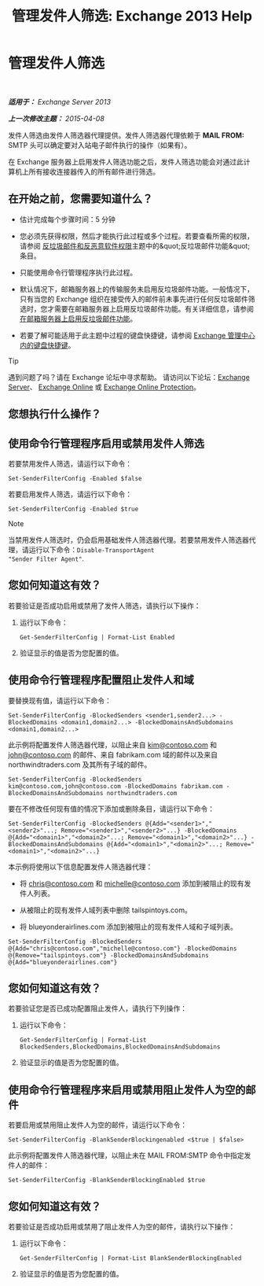 ﻿---
title: '管理发件人筛选: Exchange 2013 Help'
TOCTitle: 管理发件人筛选
ms:assetid: a7f4b3e1-2970-45ad-911e-a9f46d880d3d
ms:mtpsurl: https://technet.microsoft.com/zh-cn/library/Bb124087(v=EXCHG.150)
ms:contentKeyID: 50491348
ms.date: 05/21/2018
mtps_version: v=EXCHG.150
ms.translationtype: MT
---

# 管理发件人筛选

 

_**适用于：** Exchange Server 2013_

_**上一次修改主题：** 2015-04-08_

发件人筛选由发件人筛选器代理提供。发件人筛选器代理依赖于 **MAIL FROM:** SMTP 头可以确定要对入站电子邮件执行的操作（如果有）。

在 Exchange 服务器上启用发件人筛选功能之后，发件人筛选功能会对通过此计算机上所有接收连接器传入的所有邮件进行筛选。

## 在开始之前，您需要知道什么？

  - 估计完成每个步骤时间：5 分钟

  - 您必须先获得权限，然后才能执行此过程或多个过程。若要查看所需的权限，请参阅 [反垃圾邮件和反恶意软件权限](anti-spam-and-anti-malware-permissions-exchange-2013-help.md)主题中的\&quot;反垃圾邮件功能\&quot;条目。

  - 只能使用命令行管理程序执行此过程。

  - 默认情况下，邮箱服务器上的传输服务未启用反垃圾邮件功能。一般情况下，只有当您的 Exchange 组织在接受传入的邮件前未事先进行任何反垃圾邮件筛选时，您才需要在邮箱服务器上启用反垃圾邮件功能。有关详细信息，请参阅[在邮箱服务器上启用反垃圾邮件功能](enable-anti-spam-functionality-on-mailbox-servers-exchange-2013-help.md)。

  - 若要了解可能适用于此主题中过程的键盘快捷键，请参阅 [Exchange 管理中心内的键盘快捷键](keyboard-shortcuts-in-the-exchange-admin-center-exchange-online-protection-help.md)。

> [!TIP]  
> 遇到问题了吗？请在 Exchange 论坛中寻求帮助。 请访问以下论坛：<a href="https://go.microsoft.com/fwlink/p/?linkid=60612">Exchange Server</a>、 <a href="https://go.microsoft.com/fwlink/p/?linkid=267542">Exchange Online</a> 或 <a href="https://go.microsoft.com/fwlink/p/?linkid=285351">Exchange Online Protection</a>。


## 您想执行什么操作？

## 使用命令行管理程序启用或禁用发件人筛选

若要禁用发件人筛选，请运行以下命令：

    Set-SenderFilterConfig -Enabled $false

若要启用发件人筛选，请运行以下命令：

    Set-SenderFilterConfig -Enabled $true

> [!NOTE]  
> 当禁用发件人筛选时，仍会启用基础发件人筛选器代理。若要禁用发件人筛选器代理，请运行以下命令：<code>Disable-TransportAgent &quot;Sender Filter Agent&quot;</code>.


## 您如何知道这有效？

若要验证是否成功启用或禁用了发件人筛选，请执行以下操作：

1.  运行以下命令：
    
        Get-SenderFilterConfig | Format-List Enabled

2.  验证显示的值是否为您配置的值。

## 使用命令行管理程序配置阻止发件人和域

要替换现有值，请运行以下命令：

    Set-SenderFilterConfig -BlockedSenders <sender1,sender2...> -BlockedDomains <domain1,domain2...> -BlockedDomainsAndSubdomains <domain1,domain2...>

此示例将配置发件人筛选器代理，以阻止来自 kim@contoso.com 和 john@contoso.com 的邮件、来自 fabrikam.com 域的邮件以及来自 northwindtraders.com 及其所有子域的邮件。

    Set-SenderFilterConfig -BlockedSenders kim@contoso.com,john@contoso.com -BlockedDomains fabrikam.com -BlockedDomainsAndSubdomains northwindtraders.com

要在不修改任何现有值的情况下添加或删除条目，请运行以下命令：

    Set-SenderFilterConfig -BlockedSenders @{Add="<sender1>","<sender2>"...; Remove="<sender1>","<sender2>"...} -BlockedDomains @{Add="<domain1>","<domain2>"...; Remove="<domain1>","<domain2>"...} -BlockedDomainsAndSubdomains @{Add="<domain1>","<domain2>"...; Remove="<domain1>","<domain2>"...}

本示例将使用以下信息配置发件人筛选器代理：

  - 将 chris@contoso.com 和 michelle@contoso.com 添加到被阻止的现有发件人列表。

  - 从被阻止的现有发件人域列表中删除 tailspintoys.com。

  - 将 blueyonderairlines.com 添加到被阻止的现有发件人域和子域列表。

<!-- end list -->

    Set-SenderFilterConfig -BlockedSenders @{Add="chris@contoso.com","michelle@contoso.com"} -BlockedDomains @{Remove="tailspintoys.com"} -BlockedDomainsAndSubdomains @{Add="blueyonderairlines.com"}

## 您如何知道这有效？

若要验证您是否已成功配置阻止发件人，请执行下列操作：

1.  运行以下命令：
    
        Get-SenderFilterConfig | Format-List BlockedSenders,BlockedDomains,BlockedDomainsAndSubdomains

2.  验证显示的值是否为您配置的值。

## 使用命令行管理程序来启用或禁用阻止发件人为空的邮件

若要启用或禁用阻止发件人为空的邮件，请运行以下命令：

    Set-SenderFilterConfig -BlankSenderBlockingenabled <$true | $false>

此示例将配置发件人筛选器代理，以阻止未在 MAIL FROM:SMTP 命令中指定发件人的邮件：

    Set-SenderFilterConfig -BlankSenderBlockingEnabled $true

## 您如何知道这有效？

若要验证是否成功启用或禁用了阻止发件人为空的邮件，请执行以下操作：

1.  运行以下命令：
    
        Get-SenderFilterConfig | Format-List BlankSenderBlockingEnabled

2.  验证显示的值是否为您配置的值。

